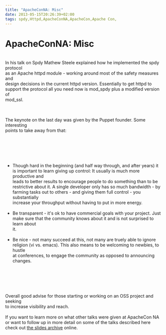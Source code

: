 ```yaml
---
title: "ApacheConNA: Misc"
date: 2013-05-15T20:26:39+02:00
tags: spdy,Httpd,ApacheConNA,ApacheCon,Apache Con,
---
```


# ApacheConNA: Misc


<P><br>In his talk on Spdy Mathew Steele explained how he implemented the spdy protocol<br>as an Apache httpd module - 
working around most of the safety measures and<br>design decisions in the current httpd version. Essentially to get 
httpd to<br>support the protocol all you need now is mod_spdy plus a modified version of<br>mod_ssl.<br><br><P><br>The 
keynote on the last day was given by the Puppet founder. Some interesting<br>points to take away from 
that:<br><br><P><br><br><UL><br><LI>Though hard in the beginning (and half way through, and after years) it<br>is 
important to learn giving up control: It usually is much more productive and<br>leads to better results to encourage 
people to do something than to be<br>restrictive about it. A single developer only has so much bandwidth - 
by<br>farming tasks out to others - and giving them full control - you substantially<br>increase your throughput 
without having to put in more energy.<br></LI><br><LI>Be transparent - it's ok to have commercial goals with your 
project. Just<br>make sure that the community knows about it and is not surprised to learn 
about<br>it.<br></LI><br><LI>Be nice - not many succeed at this, not many are truely able to ignore<br>religion (vi vs. 
emacs). This also means to be welcoming to newbies, to hustle<br>at conferences, to engage the community as opposed to 
announcing changes.<br></LI><br></UL><br><br><P><br>Overall good advise for those starting or working on an OSS project 
and seeking<br>to increase visibility and reach.<br><br>If you want to learn more on what other talks were given at 
ApacheCon NA or want to follow up in more detail on some of the talks described here check out <a 
href="http://archive.apachecon.com/na2013/presentations/">the slides archive</a> online.

